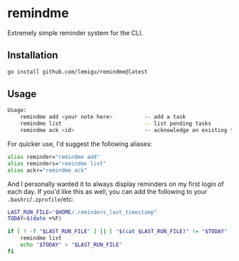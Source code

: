 # remindme
Extremely simple reminder system for the CLI.

## Installation

```bash
go install github.com/lemigu/remindme@latest
```

## Usage

```bash
Usage:
	remindme add <your note here>          -- add a task
	remindme list                          -- list pending tasks
	remindme ack <id>                      -- acknowledge an existing task
```

For quicker use, I'd suggest the following aliases:

```bash
alias reminder="remindme add"
alias reminders="remindme list"
alias ackr="remindme ack"
```

And I personally wanted it to always display reminders on my first login of each day. If you'd like this as well, you can add the following to your `.bashrc`/`.zprofile`/etc:

```bash
LAST_RUN_FILE="$HOME/.reminders_last_timestamp"
TODAY=$(date +%F)

if [ ! -f "$LAST_RUN_FILE" ] || [ "$(cat $LAST_RUN_FILE)" != "$TODAY" ]; then
    remindme list
    echo "$TODAY" > "$LAST_RUN_FILE"
fi
```

